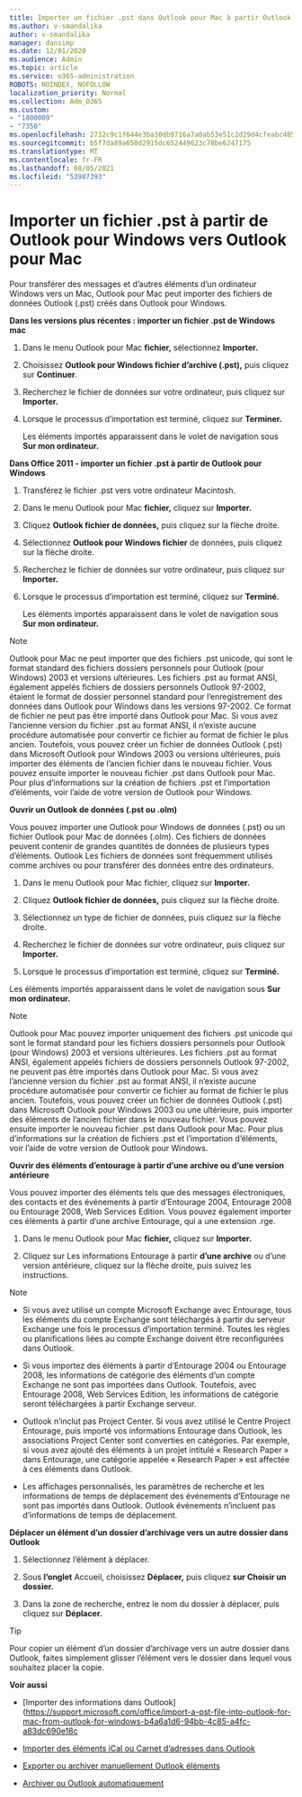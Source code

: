 ```yaml
---
title: Importer un fichier .pst dans Outlook pour Mac à partir Outlook pour Windows
ms.author: v-smandalika
author: v-smandalika
manager: dansimp
ms.date: 12/01/2020
ms.audience: Admin
ms.topic: article
ms.service: o365-administration
ROBOTS: NOINDEX, NOFOLLOW
localization_priority: Normal
ms.collection: Adm_O365
ms.custom:
- "1800009"
- "7350"
ms.openlocfilehash: 2732c9c1f644e3ba30db9716a7a0ab53e51c2d29d4cfeabc485133ed99531a05
ms.sourcegitcommit: b5f7da89a650d2915dc652449623c78be6247175
ms.translationtype: MT
ms.contentlocale: fr-FR
ms.lasthandoff: 08/05/2021
ms.locfileid: "53987393"
---
```

# <a name="import-a-pst-file-from-outlook-for-windows-to-outlook-for-mac"></a>Importer un fichier .pst à partir de Outlook pour Windows vers Outlook pour Mac 

Pour transférer des messages et d’autres éléments d’un ordinateur Windows vers un Mac, Outlook pour Mac peut importer des fichiers de données Outlook (.pst) créés dans Outlook pour Windows.

**Dans les versions plus récentes : importer un fichier .pst de Windows mac**

1. Dans le menu Outlook pour Mac **fichier,** sélectionnez **Importer.**

2. Choisissez **Outlook pour Windows fichier d’archive (.pst),** puis cliquez sur **Continuer**.

3. Recherchez le fichier de données sur votre ordinateur, puis cliquez sur **Importer.**

4. Lorsque le processus d’importation est terminé, cliquez sur **Terminer.**

   Les éléments importés apparaissent dans le volet de navigation sous **Sur mon ordinateur.**


**Dans Office 2011 - importer un fichier .pst à partir de Outlook pour Windows**

1. Transférez le fichier .pst vers votre ordinateur Macintosh.

2. Dans le menu Outlook pour Mac **fichier,** cliquez sur **Importer.**

3. Cliquez **Outlook fichier de données,** puis cliquez sur la flèche droite.

4. Sélectionnez **Outlook pour Windows fichier** de données, puis cliquez sur la flèche droite.

5. Recherchez le fichier de données sur votre ordinateur, puis cliquez sur **Importer.**

6. Lorsque le processus d’importation est terminé, cliquez sur **Terminé.**

   Les éléments importés apparaissent dans le volet de navigation sous **Sur mon ordinateur.**

> [!NOTE]
> Outlook pour Mac ne peut importer que des fichiers .pst unicode, qui sont le format standard des fichiers dossiers personnels pour Outlook (pour Windows) 2003 et versions ultérieures. Les fichiers .pst au format ANSI, également appelés fichiers de dossiers personnels Outlook 97-2002, étaient le format de dossier personnel standard pour l’enregistrement des données dans Outlook pour Windows dans les versions 97-2002. Ce format de fichier ne peut pas être importé dans Outlook pour Mac. Si vous avez l’ancienne version du fichier .pst au format ANSI, il n’existe aucune procédure automatisée pour convertir ce fichier au format de fichier le plus ancien. Toutefois, vous pouvez créer un fichier de données Outlook (.pst) dans Microsoft Outlook pour Windows 2003 ou versions ultérieures, puis importer des éléments de l’ancien fichier dans le nouveau fichier. Vous pouvez ensuite importer le nouveau fichier .pst dans Outlook pour Mac. Pour plus d’informations sur la création de fichiers  .pst et l’importation d’éléments, voir l’aide de votre version de Outlook pour Windows.

**Ouvrir un Outlook de données (.pst ou .olm)**

Vous pouvez importer une Outlook pour Windows de données (.pst) ou un fichier Outlook pour Mac de données (.olm). Ces fichiers de données peuvent contenir de grandes quantités de données de plusieurs types d’éléments. Outlook Les fichiers de données sont fréquemment utilisés comme archives ou pour transférer des données entre des ordinateurs.

1. Dans le menu Outlook pour Mac fichier, cliquez sur **Importer.**

2. Cliquez **Outlook fichier de données,** puis cliquez sur la flèche droite.

3. Sélectionnez un type de fichier de données, puis cliquez sur la flèche droite.

4. Recherchez le fichier de données sur votre ordinateur, puis cliquez sur **Importer.**

5. Lorsque le processus d’importation est terminé, cliquez sur **Terminé.**

Les éléments importés apparaissent dans le volet de navigation sous **Sur mon ordinateur.**

> [!NOTE]
> Outlook pour Mac pouvez importer uniquement des fichiers .pst unicode qui sont le format standard pour les fichiers dossiers personnels pour Outlook (pour Windows) 2003 et versions ultérieures. Les fichiers .pst au format ANSI, également appelés fichiers de dossiers personnels Outlook 97-2002, ne peuvent pas être importés dans Outlook pour Mac. Si vous avez l’ancienne version du fichier .pst au format ANSI, il n’existe aucune procédure automatisée pour convertir ce fichier au format de fichier le plus ancien. Toutefois, vous pouvez créer un fichier de données Outlook (.pst) dans Microsoft Outlook pour Windows 2003 ou une ultérieure, puis importer des éléments de l’ancien fichier dans le nouveau fichier. Vous pouvez ensuite importer le nouveau fichier .pst dans Outlook pour Mac. Pour plus d’informations sur la création de fichiers .pst et l’importation d’éléments, voir l’aide de votre version de Outlook pour Windows. 

**Ouvrir des éléments d’entourage à partir d’une archive ou d’une version antérieure**

Vous pouvez importer des éléments tels que des messages électroniques, des contacts et des événements à partir d’Entourage 2004, Entourage 2008 ou Entourage 2008, Web Services Edition. Vous pouvez également importer ces éléments à partir d’une archive Entourage, qui a une extension .rge.

1. Dans le menu Outlook pour Mac **fichier,** cliquez sur **Importer.**

2. Cliquez sur Les informations Entourage à partir **d’une archive** ou d’une version antérieure, cliquez sur la flèche droite, puis suivez les instructions.

> [!NOTE]
- Si vous avez utilisé un compte Microsoft Exchange avec Entourage, tous les éléments du compte Exchange sont téléchargés à partir du serveur Exchange une fois le processus d’importation terminé. Toutes les règles ou planifications liées au compte Exchange doivent être reconfigurées dans Outlook.

- Si vous importez des éléments à partir d’Entourage 2004 ou Entourage 2008, les informations de catégorie des éléments d’un compte Exchange ne sont pas importées dans Outlook. Toutefois, avec Entourage 2008, Web Services Edition, les informations de catégorie seront téléchargées à partir Exchange serveur.

- Outlook n’inclut pas Project Center. Si vous avez utilisé le Centre Project Entourage, puis importé vos informations Entourage dans Outlook, les associations Project Center sont converties en catégories. Par exemple, si vous avez ajouté des éléments à un projet intitulé « Research Paper » dans Entourage, une catégorie appelée « Research Paper » est affectée à ces éléments dans Outlook.

- Les affichages personnalisés, les paramètres de recherche et les informations de temps de déplacement des événements d’Entourage ne sont pas importés dans Outlook. Outlook événements n’incluent pas d’informations de temps de déplacement.

**Déplacer un élément d’un dossier d’archivage vers un autre dossier dans Outlook**

1. Sélectionnez l’élément à déplacer.

2. Sous **l’onglet** Accueil, choisissez **Déplacer,** puis cliquez **sur Choisir un dossier.**

3. Dans la zone de recherche, entrez le nom du dossier à déplacer, puis cliquez sur **Déplacer.**

> [!TIP]
> Pour copier un élément d’un dossier d’archivage vers un autre dossier dans Outlook, faites simplement glisser l’élément vers le dossier dans lequel vous souhaitez placer la copie.

**Voir aussi**

- [Importer des informations dans Outlook] (https://support.microsoft.com/office/import-a-pst-file-into-outlook-for-mac-from-outlook-for-windows-b4a6a1d6-94bb-4c85-a4fc-a83dc690e18c

- [Importer des éléments iCal ou Carnet d’adresses dans Outlook](https://support.microsoft.com/office/import-ical-or-address-book-items-into-outlook-for-mac-0450a248-6a40-4f84-ba9c-6c545bc11639)


- [Exporter ou archiver manuellement Outlook éléments](https://support.microsoft.com/office/export-items-to-an-archive-file-in-outlook-for-mac-281a62bf-cc42-46b1-9ad5-6bda80ca3106)

- [Archiver ou Outlook automatiquement](https://support.microsoft.com/office/automatically-archive-or-back-up-outlook-for-mac-items-441fcce5-2262-4b64-ac8c-fa949df989f5)
